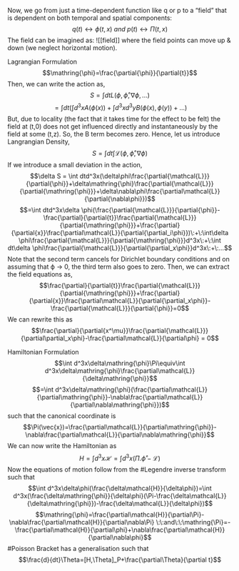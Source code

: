 Now, we go from just a time-dependent function like q or p to a “field” that is dependent on both temporal and spatial components:
	$$q(t) \longleftrightarrow \phi(t,x)\: and\: p(t) \longleftrightarrow \Pi(t,x)$$
The field can be imagined as:
	![[field]]
	where the field points can move up & down (we neglect horizontal motion).

Lagrangian Formulation
	$$\mathring{\phi}=\frac{\partial{\phi}}{\partial{t}}$$
Then, we can write the action as, $$S=\int dtL(\phi,\mathring{\phi},\nabla\phi,...)$$
$$=\int dt(\int d^3xA(\phi(x))+\int d^3xd^3yB(\phi(x),\phi(y))+...)$$
	But, due to locality (the fact that it takes time for the effect to be felt) the field at (t,0) does not get influenced directly and instantaneously by the field at some (t,z). So, the B term becomes zero. Hence, let us introduce Langrangian Density, $$S = \int dt\int \mathcal{L}(\phi,\mathring{\phi},\nabla\phi)$$
	If we introduce a small deviation in the action,$$\delta S = \int dtd^3x(\delta\phi\frac{\partial{\mathcal{L}}}{\partial{\phi}}+\delta\mathring{\phi}\frac{\partial{\mathcal{L}}}{\partial{\mathring{\phi}}}+\delta\nabla\phi\frac{\partial\mathcal{L}}{\partial{\nabla\phi}})$$
	$$=\int dtd^3x\delta \phi(\frac{\partial{\mathcal{L}}}{\partial{\phi}}-\frac{\partial}{\partial{t}}\frac{\partial{\mathcal{L}}}{\partial{\mathring{\phi}}}+\frac{\partial}{\partial{x}}\frac{\partial\mathcal{L}}{\partial{\partial_i\phi}})\:+\:\int\delta \phi\frac{\partial{\mathcal{L}}}{\partial{\mathring{\phi}}}d^3x\:+\:\int dt\delta \phi\frac{\partial{\mathcal{L}}}{\partial{\partial_x\phi}}d^3x\:+\:...$$
	Note that the second term cancels for Dirichlet boundary conditions and on assuming that ϕ → 0, the third term also goes to zero.
	Then, we can extract the field equations as, $$\frac{\partial}{\partial{t}}\frac{\partial{\mathcal{L}}}{\partial{\mathring{\phi}}}+\frac{\partial}{\partial{x}}\frac{\partial\mathcal{L}}{\partial{\partial_x\phi}}-\frac{\partial{\mathcal{L}}}{\partial{\phi}}=0$$
	We can rewrite this as $$\frac{\partial}{\partial{x^\mu}}\frac{\partial{\mathcal{L}}}{\partial\partial_x\phi}-\frac{\partial\mathcal{L}}{\partial\phi} = 0$$

Hamiltonian Formulation
	$$\int d^3x\delta\mathring{\phi}\Pi\equiv\int d^3x\delta\mathring{\phi}\frac{\partial\mathcal{L}}{\delta\mathring{\phi}}$$
	$$=\int d^3x\delta\mathring{\phi}(\frac{\partial\mathcal{L}}{\partial\mathring{\phi}}-\nabla\frac{\partial\mathcal{L}}{\partial\nabla\mathring{\phi}})$$
	such that the canonical coordinate is $$\Pi(\vec{x})=\frac{\partial\mathcal{L}}{\partial\mathring{\phi}}-\nabla\frac{\partial\mathcal{L}}{\partial\nabla\mathring{\phi}}$$
	We can now write the Hamiltonian as $$H=\int d^3x\mathcal{H}=\int d^3x(\Pi.\mathring{\phi}-\mathcal{L})$$
	Now the equations of motion follow from the #Legendre inverse transform such that $$\int d^3x\delta\phi(\frac{\delta\mathcal{H}}{\delta\phi})=\int d^3x(\frac{\delta\mathring{\phi}}{\delta\phi}(\Pi-\frac{\delta\mathcal{L}}{\delta\mathring{\phi}})-\frac{\delta\mathcal{L}}{\delta\phi})$$
	$$\mathring{\phi}=\frac{\partial\mathcal{H}}{\partial\Pi}-\nabla\frac{\partial\mathcal{H}}{\partial\nabla\Pi} \:\:and\:\:\mathring{\Pi}=-\frac{\partial\mathcal{H}}{\partial\phi}+\nabla\frac{\partial\mathcal{H}}{\partial\nabla\phi}$$
	#Poisson Bracket has a generalisation such that $$\frac{d}{dt}\Theta=[H,\Theta]_P+\frac{\partial\Theta}{\partial t}$$
	